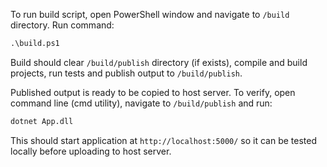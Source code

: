 To run build script, open PowerShell window and navigate to `/build` directory.
Run command:

```cmd
.\build.ps1
```

Build should clear `/build/publish` directory (if exists), compile and build projects, run tests 
and publish output to `/build/publish`.

Published output is ready to be copied to host server. To verify, open command line (cmd utility), 
navigate to `/build/publish` and run:

```cmd
dotnet App.dll
```

This should start application at `http://localhost:5000/` so it can be tested locally
before uploading to host server.